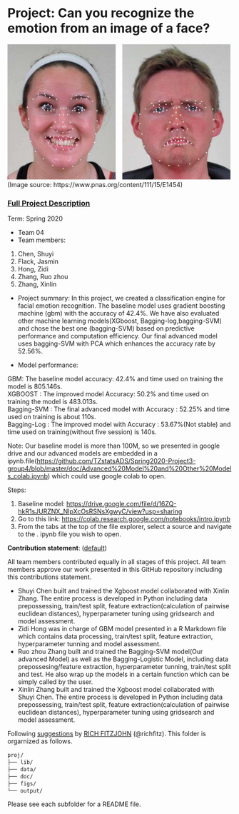 # Project: Can you recognize the emotion from an image of a face? 
<img src="figs/CE.jpg" alt="Compound Emotions" width="500"/>
(Image source: https://www.pnas.org/content/111/15/E1454)

### [Full Project Description](doc/project3_desc.md)

Term: Spring 2020

+ Team 04
+ Team members:
	
1. Chen, Shuyi 
2. Flack, Jasmin 
3. Hong, Zidi 
4. Zhang, Ruo zhou 
5. Zhang, Xinlin 

+ Project summary: In this project, we created a classification engine for facial emotion recognition. The baseline model uses gradient boosting machine (gbm) with the accuracy of 42.4%. We have also evaluated other machine learning models(XGboost, Bagging-log,bagging-SVM) and chose the best one (bagging-SVM) based on predictive performance and computation efficiency. Our final advanced model uses bagging-SVM with PCA which enhances the accuracy rate by 52.56%.

+ Model performance:            
                      
GBM: The baseline model accuracy: 42.4% and time used on training the model is 805.146s.  
XGBOOST : The improved model Accuracy: 50.2% and time used on training the model is 483.013s.  
Bagging-SVM : The final advanced model with Accuracy : 52.25% and time used on training is about 110s.  
Bagging-Log : The improved model with Accuracy : 53.67%(Not stable) and time used on training(without five session) is 140s.



Note:
Our baseline model is more than 100M, so we presented in google drive and our advanced models are embedded in a ipynb.file(https://github.com/TZstatsADS/Spring2020-Project3-group4/blob/master/doc/Advanced%20Model%20and%20Other%20Models_colab.ipynb) which could use google colab to open. 

Steps:
1. Baseline model: https://drive.google.com/file/d/16ZQ-hkR1sJURZNX_NIpXcOsRSNsXgwyC/view?usp=sharing  
2. Go to this link: https://colab.research.google.com/notebooks/intro.ipynb
3. From the tabs at the top of the file explorer, select a source and navigate to the . ipynb file you wish to open. 


	
**Contribution statement**: ([default](doc/a_note_on_contributions.md)) 

All team members contributed equally in all stages of this project. All team members approve our work presented in this GitHub repository including this contributions statement. 

+ Shuyi Chen built and trained the Xgboost model collaborated with Xinlin Zhang. The entire process is developed in Python including data prepossessing, train/test split, feature extraction(calculation of pairwise euclidean distances), hyperparameter tuning using gridsearch and model assessment. 
+ Zidi Hong was in charge of GBM model presented in a R Markdown file which contains data processing, train/test split, feature extraction, hyperparameter tunning and model assessment. 
+ Ruo zhou Zhang built and trained the Bagging-SVM model(Our advanced Model) as well as the Bagging-Logistic Model, including data prepossesing/feature extraction, hyperparameter tunning, train/test split and test. He also  wrap up the models in a certain function which can be simply called by the user. 
+ Xinlin Zhang built and trained the Xgboost model collaborated with Shuyi Chen. The entire process is developed in Python including data prepossessing, train/test split, feature extraction(calculation of pairwise euclidean distances), hyperparameter tuning using gridsearch and model assessment. 



Following [suggestions](http://nicercode.github.io/blog/2013-04-05-projects/) by [RICH FITZJOHN](http://nicercode.github.io/about/#Team) (@richfitz). This folder is orgarnized as follows.

```
proj/
├── lib/
├── data/
├── doc/
├── figs/
└── output/
```

Please see each subfolder for a README file.
